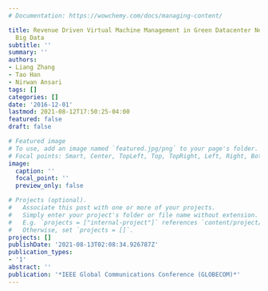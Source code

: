 ```yaml
---
# Documentation: https://wowchemy.com/docs/managing-content/

title: Revenue Driven Virtual Machine Management in Green Datacenter Networks Towards
  Big Data
subtitle: ''
summary: ''
authors:
- Liang Zhang
- Tao Han
- Nirwan Ansari
tags: []
categories: []
date: '2016-12-01'
lastmod: 2021-08-12T17:50:25-04:00
featured: false
draft: false

# Featured image
# To use, add an image named `featured.jpg/png` to your page's folder.
# Focal points: Smart, Center, TopLeft, Top, TopRight, Left, Right, BottomLeft, Bottom, BottomRight.
image:
  caption: ''
  focal_point: ''
  preview_only: false

# Projects (optional).
#   Associate this post with one or more of your projects.
#   Simply enter your project's folder or file name without extension.
#   E.g. `projects = ["internal-project"]` references `content/project/deep-learning/index.md`.
#   Otherwise, set `projects = []`.
projects: []
publishDate: '2021-08-13T02:08:34.926787Z'
publication_types:
- '1'
abstract: ''
publication: '*IEEE Global Communications Conference (GLOBECOM)*'
---
```

